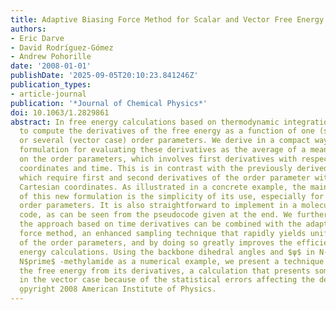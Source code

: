 ```yaml
---
title: Adaptive Biasing Force Method for Scalar and Vector Free Energy Calculations
authors:
- Eric Darve
- David Rodríguez-Gómez
- Andrew Pohorille
date: '2008-01-01'
publishDate: '2025-09-05T20:10:23.841246Z'
publication_types:
- article-journal
publication: '*Journal of Chemical Physics*'
doi: 10.1063/1.2829861
abstract: In free energy calculations based on thermodynamic integration, it is necessary
  to compute the derivatives of the free energy as a function of one (scalar case)
  or several (vector case) order parameters. We derive in a compact way a general
  formulation for evaluating these derivatives as the average of a mean force acting
  on the order parameters, which involves first derivatives with respect to both Cartesian
  coordinates and time. This is in contrast with the previously derived formulas,
  which require first and second derivatives of the order parameter with respect to
  Cartesian coordinates. As illustrated in a concrete example, the main advantage
  of this new formulation is the simplicity of its use, especially for complicated
  order parameters. It is also straightforward to implement in a molecular dynamics
  code, as can be seen from the pseudocode given at the end. We further discuss how
  the approach based on time derivatives can be combined with the adaptive biasing
  force method, an enhanced sampling technique that rapidly yields uniform sampling
  of the order parameters, and by doing so greatly improves the efficiency of free
  energy calculations. Using the backbone dihedral angles and $ψ$ in N-acetylalanyl-
  N$prime$ -methylamide as a numerical example, we present a technique to reconstruct
  the free energy from its derivatives, a calculation that presents some difficulties
  in the vector case because of the statistical errors affecting the derivatives.
  o̧pyright 2008 American Institute of Physics.
---
```

